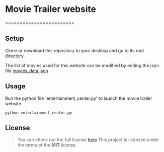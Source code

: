 # Movie Trailer website
========================

## Setup

Clone or download this repository to your desktop and go to its root directory.

The list of movies used for this website can be modified by editing the json file [movies_data.json](https://github.com/arunphilip03/ud036_StarterCode/movies_data.json)


## Usage

Run the python file `entertainment_center.py' to launch the movie trailer website.
```
python entertainment_center.py
```


## License

>You can check out the full license [here](https://github.com/arunphilip03/ud036_StarterCode/LICENSE)
This project is licensed under the terms of the **MIT** license.
